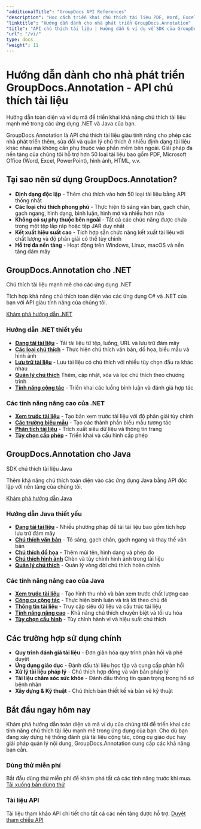 ```yaml
---
"additionalTitle": "GroupDocs API References"
"description": "Học cách triển khai chú thích tài liệu PDF, Word, Excel & PowerPoint trong các ứng dụng .NET & Java. Hướng dẫn từng bước về đánh dấu văn bản, bình luận, hình dạng & tính năng cộng tác."
"linktitle": "Hướng dẫn dành cho nhà phát triển GroupDocs.Annotation"
"title": "API chú thích tài liệu | Hướng dẫn & ví dụ về SDK của GroupDocs.Annotation"
"url": "/vi/"
type: docs
"weight": 11
---
```


# Hướng dẫn dành cho nhà phát triển GroupDocs.Annotation - API chú thích tài liệu

Hướng dẫn toàn diện và ví dụ mã để triển khai khả năng chú thích tài liệu mạnh mẽ trong các ứng dụng .NET và Java của bạn.

GroupDocs.Annotation là API chú thích tài liệu giàu tính năng cho phép các nhà phát triển thêm, sửa đổi và quản lý chú thích ở nhiều định dạng tài liệu khác nhau mà không cần phụ thuộc vào phần mềm bên ngoài. Giải pháp đa nền tảng của chúng tôi hỗ trợ hơn 50 loại tài liệu bao gồm PDF, Microsoft Office (Word, Excel, PowerPoint), hình ảnh, HTML, v.v.

## Tại sao nên sử dụng GroupDocs.Annotation?

- **Định dạng độc lập** - Thêm chú thích vào hơn 50 loại tài liệu bằng API thống nhất
- **Các loại chú thích phong phú** - Thực hiện tô sáng văn bản, gạch chân, gạch ngang, hình dạng, bình luận, hình mờ và nhiều hơn nữa
- **Không có sự phụ thuộc bên ngoài** - Tất cả các chức năng được chứa trong một tệp lắp ráp hoặc tệp JAR duy nhất
- **Kết xuất hiệu suất cao** - Tích hợp sẵn chức năng kết xuất tài liệu với chất lượng và độ phân giải có thể tùy chỉnh
- **Hỗ trợ đa nền tảng** - Hoạt động trên Windows, Linux, macOS và nền tảng đám mây

## GroupDocs.Annotation cho .NET

Chú thích tài liệu mạnh mẽ cho các ứng dụng .NET

Tích hợp khả năng chú thích toàn diện vào các ứng dụng C# và .NET của bạn với API giàu tính năng của chúng tôi.

[Khám phá hướng dẫn .NET](./net/)

### Hướng dẫn .NET thiết yếu

- [**Đang tải tài liệu**](./net/document-loading) - Tải tài liệu từ tệp, luồng, URL và lưu trữ đám mây
- [**Các loại chú thích**](./net/text-annotations) - Thực hiện chú thích văn bản, đồ họa, biểu mẫu và hình ảnh
- [**Lưu trữ tài liệu**](./net/document-saving) - Lưu tài liệu có chú thích với nhiều tùy chọn đầu ra khác nhau
- [**Quản lý chú thích**](./net/annotation-management) Thêm, cập nhật, xóa và lọc chú thích theo chương trình
- [**Tính năng cộng tác**](./net/reply-management) - Triển khai các luồng bình luận và đánh giá hợp tác

### Các tính năng nâng cao của .NET

- [**Xem trước tài liệu**](./net/document-preview) - Tạo bản xem trước tài liệu với độ phân giải tùy chỉnh
- [**Các trường biểu mẫu**](./net/form-field-annotations) - Tạo các thành phần biểu mẫu tương tác
- [**Phân tích tài liệu**](./net/document-information) - Trích xuất siêu dữ liệu và thông tin trang
- [**Tùy chọn cấp phép**](./net/licensing-and-configuration) - Triển khai và cấu hình cấp phép

## GroupDocs.Annotation cho Java

SDK chú thích tài liệu Java

Thêm khả năng chú thích toàn diện vào các ứng dụng Java bằng API độc lập với nền tảng của chúng tôi.

[Khám phá hướng dẫn Java](./java/)

### Hướng dẫn Java thiết yếu

- [**Đang tải tài liệu**](./java/document-loading) - Nhiều phương pháp để tải tài liệu bao gồm tích hợp lưu trữ đám mây
- [**Chú thích văn bản**](./java/text-annotations) - Tô sáng, gạch chân, gạch ngang và thay thế văn bản
- [**Chú thích đồ họa**](./java/graphical-annotations) - Thêm mũi tên, hình dạng và phép đo
- [**Chú thích hình ảnh**](./java/image-annotations) Chèn và tùy chỉnh hình ảnh trong tài liệu  
- [**Quản lý chú thích**](./java/annotation-management) - Quản lý vòng đời chú thích hoàn chỉnh

### Các tính năng nâng cao của Java

- [**Xem trước tài liệu**](./java/document-preview) - Tạo hình thu nhỏ và bản xem trước chất lượng cao
- [**Công cụ cộng tác**](./java/reply-management) - Thực hiện bình luận và trả lời theo chủ đề
- [**Thông tin tài liệu**](./java/document-information) - Truy cập siêu dữ liệu và cấu trúc tài liệu
- [**Tính năng nâng cao**](./java/advanced-features) - Khả năng chú thích chuyên biệt và tối ưu hóa
- [**Tùy chọn cấu hình**](./java/licensing-and-configuration) - Tùy chỉnh hành vi và hiệu suất chú thích

## Các trường hợp sử dụng chính

- **Quy trình đánh giá tài liệu** - Đơn giản hóa quy trình phản hồi và phê duyệt
- **Ứng dụng giáo dục** - Đánh dấu tài liệu học tập và cung cấp phản hồi
- **Xử lý tài liệu pháp lý** - Chú thích hợp đồng và văn bản pháp lý
- **Tài liệu chăm sóc sức khỏe** - Đánh dấu thông tin quan trọng trong hồ sơ bệnh nhân
- **Xây dựng & Kỹ thuật** - Chú thích bản thiết kế và bản vẽ kỹ thuật

## Bắt đầu ngay hôm nay

Khám phá hướng dẫn toàn diện và mã ví dụ của chúng tôi để triển khai các tính năng chú thích tài liệu mạnh mẽ trong ứng dụng của bạn. Cho dù bạn đang xây dựng hệ thống đánh giá tài liệu cộng tác, công cụ giáo dục hay giải pháp quản lý nội dung, GroupDocs.Annotation cung cấp các khả năng bạn cần.

### Dùng thử miễn phí
Bắt đầu dùng thử miễn phí để khám phá tất cả các tính năng trước khi mua.
[Tải xuống bản dùng thử](https://releases.groupdocs.com/annotation/)

### Tài liệu API
Tài liệu tham khảo API chi tiết cho tất cả các nền tảng được hỗ trợ.
[Duyệt tham chiếu API](https://reference.groupdocs.com/annotation/)